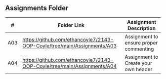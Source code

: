 ##  Assignments Folder

|   #    | Folder Link                                                                  | Assignment Description                |
|------- |------------------------------------------------------------------------------|---------------------------------------|
|   A03	 |  https://github.com/ethancoyle7/2143-OOP-Coyle/tree/main/Assignments/A03     |	Assignment to ensure proper commenting|
|   A04  |https://github.com/ethancoyle7/2143-OOP-Coyle/tree/main/Assignments/A04	      | Assignment to Create your own header  |         |

